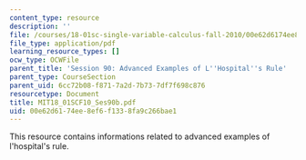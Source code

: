 ```yaml
---
content_type: resource
description: ''
file: /courses/18-01sc-single-variable-calculus-fall-2010/00e62d6174ee8ef6f1338fa9c266bae1_MIT18_01SCF10_Ses90b.pdf
file_type: application/pdf
learning_resource_types: []
ocw_type: OCWFile
parent_title: 'Session 90: Advanced Examples of L''Hospital''s Rule'
parent_type: CourseSection
parent_uid: 6cc72b08-f871-7a2d-7b73-7df7f698c876
resourcetype: Document
title: MIT18_01SCF10_Ses90b.pdf
uid: 00e62d61-74ee-8ef6-f133-8fa9c266bae1
---
```

This resource contains informations related to advanced examples of l'hospital's rule.

